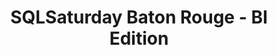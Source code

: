 ---
state: LA
region: BatonRouge
title: SQLSaturday Baton Rouge - BI Edition
event_url: https://www.sqlsaturday.com/929/eventhome.aspx
start_date: 2020-03-07
cost: free, optional $10 lunch fee
topics: [ python, tableau, powerbi, analytics, mssql, dataai, azure, cloud, databricks, datavisualization, career ]
---